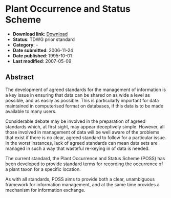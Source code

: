 # Plant Occurrence and Status Scheme

* **Download link**: [Download](/download/106-522-1-RV.pdf)
* **Status**: TDWG prior standard
* **Category**: -
* **Date submitted**: 2006-11-24
* **Date published**: 1995-10-01
* **Last modified**: 2007-05-09

## Abstract

The development of agreed standards for the management of information is a key issue in ensuring that data can be shared on as wide a level as possible, and as easily as possible. This is particularly important for data maintained in computerised format on databases, if this data is to be made available to many users.

Considerable debate may be involved in the preparation of agreed standards which, at first sight, may appear deceptively simple. However, all those involved in management of data will be well aware of the problems that exist if there is no clear, agreed standard to follow for a particular issue. In the worst instances, lack of agreed standards can mean data sets are managed in such a way that wasteful re-keying in of data is needed.

The current standard, the Plant Occurrence and Status Scheme (POSS) has been developed to provide standard terms for recording the occurrence of a plant taxon for a specific location.

As with all standards, POSS aims to provide both a clear, unambiguous framework for information management, and at the same time provides a mechanism for information exchange.
